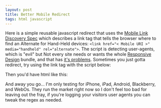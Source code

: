 ```yaml
---
layout: post
title: Better Mobile Redirect
tags: html javascript
---
```



Here is a simple reusable javascript redirect that uses the [Mobile Link Discovery Spec](http://www.sixapart.jp/docs/tech/mobile_link_discovery_en.html) 
which describes a link tag that tells the browser where to find an Alternate for Hand-Held devices: `<link href="< Mobile URI >" media="handheld" rel="alternate">`.
The script is detecting user-agents, which is "evil" but Not every site needs or wants the 
whole [Responsive Design](http://www.alistapart.com/articles/responsive-web-design/) bundle, 
and that has [it's problems](http://www.webdesignshock.com/responsive-design-problems/). 
Sometimes you just gotta redirect, try using the link tag with the script below:  

<script src="https://gist.github.com/1232304.js?file=redirect.js">
</script>

Then you'd have html like this:

<script src="https://gist.github.com/1232304.js?file=test.html">
</script>

And away you go... I'm only testing for iPhone, iPad, Android, Blackberry, and WebOs. They run
the market right now so I don't feel too bad for leaving out the fray, if
you're logging your visitors user agents you can tweak the regex as needed.
